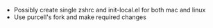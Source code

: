 * Possibly create single zshrc and init-local.el for both mac and linux
* Use purcell's fork and make required changes
